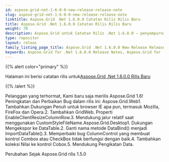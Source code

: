 ```yaml
---
id: aspose-grid-net-1-6-0-0-new-release-release-note
slug: aspose-grid-net-1-6-0-0-new-release-release-note
linktitle: Aspose.Grid .Net 1.6.0.0 Catatan Rilis Rilis Baru
title: Aspose.Grid .Net 1.6.0.0 Catatan Rilis Rilis Baru
weight: 70
description: Aspose.Grid untuk Catatan Rilis .Net 1.6.0.0 – penyempurnaan terbaru, fitur baru, dan perbaikan
type: repositor
layout: releas
family_listing_page_title: Aspose.Grid .Net 1.6.0.0 New Release Release Note
keywords: Aspose.Grid for .Net 1.6.0.0 Release Notes, Aspose.Grid for .Net 1.6.0.0 updates and fixe
---
```

{{% alert color="primary" %}} 

 Halaman ini berisi catatan rilis untuk[Aspose.Grid .Net 1.6.0.0 Rilis Baru](https://releases.aspose.com/cells/net/new-releases/aspose.grid-.net-1.6.0.0-new-release/)

{{% /alert %}} 

Pelanggan yang terhormat, Kami baru saja merilis Aspose.Grid 1.6! Peningkatan dan Perbaikan Bug dalam rilis ini: Aspose.Grid.Web1. Tambahkan Dukungan Penuh untuk browser IE apa pun, termasuk Mozilla, FireFox dan Opera.2. Tambahkan GridWeb. Properti EnableClientResizeColumnRow.3. Mendukung jalur relatif saat menggunakan CustomStyleFileName.Aspose.Grid.Desktop1. Dukungan Mengekspor ke DataTable.2. Ganti nama metode DataBind() menjadi ImportDataTable().3. Memperbaiki bug ColumnControl yang membuat kontrol Combox atau CheckBox tidak berfungsi dengan baik.4. Tambahkan koleksi Nilai ke kontrol Cobox.5. Mendukung Pengikatan Data.

 Perubahan Sejak Aspose.Grid rilis 1.5.0
